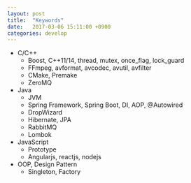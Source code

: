 ```yaml
---
layout: post
title:  "Keywords"
date:   2017-03-06 15:11:00 +0900
categories: develop
---
```

- C/C++
  - Boost, C++11/14, thread, mutex, once_flag, lock_guard
  - FFmpeg, avformat, avcodec, avutil, avfilter
  - CMake, Premake
  - ZeroMQ
- Java
  - JVM
  - Spring Framework, Spring Boot, DI, AOP, @Autowired
  - DropWizard
  - Hibernate, JPA
  - RabbitMQ
  - Lombok
- JavaScript
  - Prototype
  - Angularjs, reactjs, nodejs
- OOP, Design Pattern
  - Singleton, Factory
